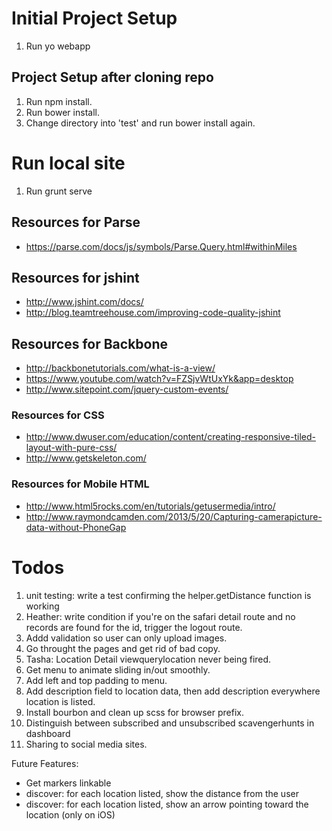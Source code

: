 # Initial Project Setup

1. Run yo webapp

## Project Setup after cloning repo

1. Run npm install.
2. Run bower install.
3. Change directory into 'test' and run bower install again.

# Run local site
1. Run grunt serve

## Resources for Parse
* https://parse.com/docs/js/symbols/Parse.Query.html#withinMiles

## Resources for jshint
* http://www.jshint.com/docs/
* http://blog.teamtreehouse.com/improving-code-quality-jshint

## Resources for Backbone

* http://backbonetutorials.com/what-is-a-view/
* https://www.youtube.com/watch?v=FZSjvWtUxYk&app=desktop
* http://www.sitepoint.com/jquery-custom-events/

### Resources for CSS
* http://www.dwuser.com/education/content/creating-responsive-tiled-layout-with-pure-css/
* http://www.getskeleton.com/

### Resources for Mobile HTML
* http://www.html5rocks.com/en/tutorials/getusermedia/intro/
* http://www.raymondcamden.com/2013/5/20/Capturing-camerapicture-data-without-PhoneGap

# Todos

1. unit testing: write a test confirming the helper.getDistance function is working
2. Heather: write condition if you're on the safari detail route and no records are found for the id, trigger the logout route.
3. Addd validation so user can only upload images.
4. Go throught the pages and get rid of bad copy.
5. Tasha: Location Detail viewquerylocation never being fired.
6. Get menu to animate sliding in/out smoothly.
7. Add left and top padding to menu.
8. Add description field to location data, then add description everywhere location is listed.
9. Install bourbon and clean up scss for browser prefix.
10. Distinguish between subscribed and unsubscribed scavengerhunts in dashboard
11. Sharing to social media sites.

Future Features: 
* Get markers linkable
* discover: for each location listed, show the distance from the user
* discover: for each location listed, show an arrow pointing toward the location (only on iOS)




